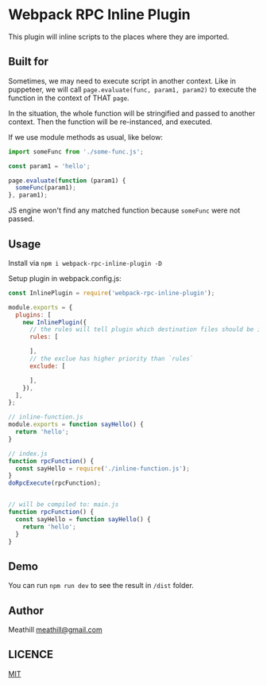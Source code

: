 Webpack RPC Inline Plugin
========

This plugin will inline scripts to the places where they are imported.


Built for
---------

Sometimes, we may need to execute script in another context. Like in puppeteer,
we will call `page.evaluate(func, param1, param2)` to execute the function in the context of THAT `page`.

In the situation, the whole function will be stringified and passed to another
context. Then the function will be re-instanced, and executed.

If we use module methods as usual, like below:

```js
import someFunc from './some-func.js';

const param1 = 'hello';

page.evaluate(function (param1) {
  someFunc(param1);
}, param1);
```

JS engine won't find any matched function because `someFunc` were not passed.


Usage
-----

Install via `npm i webpack-rpc-inline-plugin -D`

Setup plugin in webpack.config.js:

```js
const InlinePlugin = require('webpack-rpc-inline-plugin');

module.exports = {
  plugins: [
    new InlinePlugin({
      // the rules will tell plugin which destination files should be inlined
      rules: [

      ],
      // the exclue has higher priority than `rules`
      exclude: [

      ],
    }),
  ],
};
```

```js
// inline-function.js
module.exports = function sayHello() {
  return 'hello';
}

// index.js
function rpcFunction() {
  const sayHello = require('./inline-function.js');
}
doRpcExecute(rpcFunction);


// will be compiled to: main.js
function rpcFunction() {
  const sayHello = function sayHello() {
    return 'hello';
  }
}
```


Demo
----

You can run `npm run dev` to see the result in `/dist` folder.


Author
------

Meathill <meathill@gmail.com>


LICENCE
-------

[MIT](https://opensource.org/licenses/MIT)
